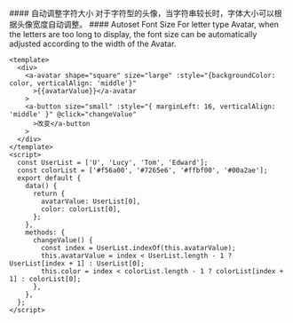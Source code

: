 <cn>
#### 自动调整字符大小
对于字符型的头像，当字符串较长时，字体大小可以根据头像宽度自动调整。
</cn>

<us>
#### Autoset Font Size
For letter type Avatar, when the letters are too long to display, the font size can be automatically adjusted according to the width of the Avatar.
</us>

```tpl
<template>
  <div>
    <a-avatar shape="square" size="large" :style="{backgroundColor: color, verticalAlign: 'middle'}"
      >{{avatarValue}}</a-avatar
    >
    <a-button size="small" :style="{ marginLeft: 16, verticalAlign: 'middle' }" @click="changeValue"
      >改变</a-button
    >
  </div>
</template>
<script>
  const UserList = ['U', 'Lucy', 'Tom', 'Edward'];
  const colorList = ['#f56a00', '#7265e6', '#ffbf00', '#00a2ae'];
  export default {
    data() {
      return {
        avatarValue: UserList[0],
        color: colorList[0],
      };
    },
    methods: {
      changeValue() {
        const index = UserList.indexOf(this.avatarValue);
        this.avatarValue = index < UserList.length - 1 ? UserList[index + 1] : UserList[0];
        this.color = index < colorList.length - 1 ? colorList[index + 1] : colorList[0];
      },
    },
  };
</script>
```
